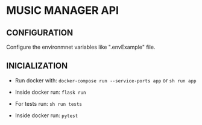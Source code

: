 # MUSIC MANAGER API

## CONFIGURATION

Configure the environmnet variables like ".envExample" file.

## INICIALIZATION

* Run docker with: `docker-compose run --service-ports app` or `sh run app`
* Inside docker run: `flask run`


* For tests run: `sh run tests`
* Inside docker run: `pytest`
